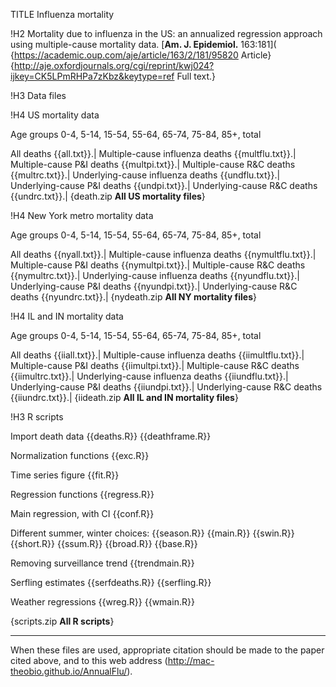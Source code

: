 TITLE Influenza mortality

!H2 Mortality due to influenza in the US: an annualized regression
approach using multiple-cause mortality data.  [__Am. J. Epidemiol.__ 163:181]( {https://academic.oup.com/aje/article/163/2/181/95820 Article}
{http://aje.oxfordjournals.org/cgi/reprint/kwj024?ijkey=CK5LPmRHPa7zKbz&keytype=ref Full text.}

!H3 Data files

!H4 US mortality data

Age groups 0-4, 5-14, 15-54, 55-64, 65-74, 75-84, 85+, total

All deaths  {{all.txt}}.|
Multiple-cause influenza deaths {{multflu.txt}}.|
Multiple-cause P&I deaths {{multpi.txt}}.|
Multiple-cause R&C deaths {{multrc.txt}}.|
Underlying-cause influenza deaths {{undflu.txt}}.|
Underlying-cause P&I deaths {{undpi.txt}}.|
Underlying-cause R&C deaths {{undrc.txt}}.|
{death.zip __All US mortality files__}

!H4 New York metro mortality data

Age groups 0-4, 5-14, 15-54, 55-64, 65-74, 75-84, 85+, total

All deaths  {{nyall.txt}}.|
Multiple-cause influenza deaths {{nymultflu.txt}}.|
Multiple-cause P&I deaths {{nymultpi.txt}}.|
Multiple-cause R&C deaths {{nymultrc.txt}}.|
Underlying-cause influenza deaths {{nyundflu.txt}}.|
Underlying-cause P&I deaths {{nyundpi.txt}}.|
Underlying-cause R&C deaths {{nyundrc.txt}}.|
{nydeath.zip __All NY mortality files__}

!H4 IL and IN mortality data

Age groups 0-4, 5-14, 15-54, 55-64, 65-74, 75-84, 85+, total

All deaths  {{iiall.txt}}.|
Multiple-cause influenza deaths {{iimultflu.txt}}.|
Multiple-cause P&I deaths {{iimultpi.txt}}.|
Multiple-cause R&C deaths {{iimultrc.txt}}.|
Underlying-cause influenza deaths {{iiundflu.txt}}.|
Underlying-cause P&I deaths {{iiundpi.txt}}.|
Underlying-cause R&C deaths {{iiundrc.txt}}.|
{iideath.zip __All IL and IN mortality files__}

!H3 R scripts

Import death data {{deaths.R}} {{deathframe.R}} 

Normalization functions {{exc.R}}

Time series figure {{fit.R}}

Regression functions {{regress.R}}

Main regression, with CI {{conf.R}}

Different summer, winter choices: {{season.R}} {{main.R}} {{swin.R}} {{short.R}} {{ssum.R}} {{broad.R}} {{base.R}}

Removing surveillance trend {{trendmain.R}}

Serfling estimates {{serfdeaths.R}} {{serfling.R}}

Weather regressions {{wreg.R}} {{wmain.R}}

{scripts.zip __All R scripts__}

----------------------------------------------------------------------

When these files are used, appropriate citation should be made to the
paper cited above, and to this web address
(http://mac-theobio.github.io/AnnualFlu/).
